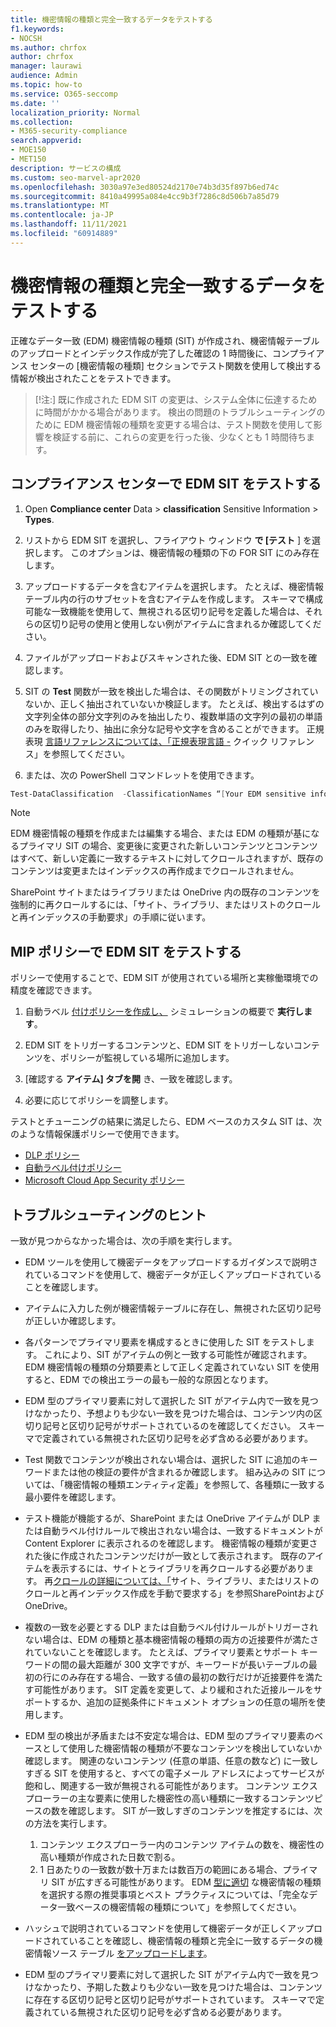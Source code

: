 ```yaml
---
title: 機密情報の種類と完全一致するデータをテストする
f1.keywords:
- NOCSH
ms.author: chrfox
author: chrfox
manager: laurawi
audience: Admin
ms.topic: how-to
ms.service: O365-seccomp
ms.date: ''
localization_priority: Normal
ms.collection:
- M365-security-compliance
search.appverid:
- MOE150
- MET150
description: サービスの構成
ms.custom: seo-marvel-apr2020
ms.openlocfilehash: 3030a97e3ed80524d2170e74b3d35f897b6ed74c
ms.sourcegitcommit: 8410a49995a084e4cc9b3f7286c8d506b7a85d79
ms.translationtype: MT
ms.contentlocale: ja-JP
ms.lasthandoff: 11/11/2021
ms.locfileid: "60914889"
---
```

# <a name="test-an-exact-data-match-sensitive-information-type"></a>機密情報の種類と完全一致するデータをテストする

正確なデータ一致 (EDM) 機密情報の種類 (SIT) が作成され、機密情報テーブルのアップロードとインデックス作成が完了した確認の 1 時間後に、コンプライアンス センターの [機密情報の種類] セクションでテスト関数を使用して検出する情報が検出されたことをテストできます。
 
>[!注:] 既に作成された EDM SIT の変更は、システム全体に伝達するために時間がかかる場合があります。 検出の問題のトラブルシューティングのために EDM 機密情報の種類を変更する場合は、テスト関数を使用して影響を検証する前に、これらの変更を行った後、少なくとも 1 時間待ちます。

## <a name="test-your-edm-sit-in-the-compliance-center"></a>コンプライアンス センターで EDM SIT をテストする

1. Open **Compliance center** Data  >  **classification** Sensitive Information  >  **Types**.

2. リストから EDM SIT を選択し、フライアウト ウィンドウ **で [テスト** ] を選択します。 このオプションは、機密情報の種類の下の FOR SIT にのみ存在します。
 
3. アップロードするデータを含むアイテムを選択します。 たとえば、機密情報テーブル内の行のサブセットを含むアイテムを作成します。 スキーマで構成可能な一致機能を使用して、無視される区切り記号を定義した場合は、それらの区切り記号の使用と使用しない例がアイテムに含まれるか確認してください。

4. ファイルがアップロードおよびスキャンされた後、EDM SIT との一致を確認します。

5. SIT の **Test** 関数が一致を検出した場合は、その関数がトリミングされていないか、正しく抽出されていないか検証します。 たとえば、検出するはずの文字列全体の部分文字列のみを抽出したり、複数単語の文字列の最初の単語のみを取得したり、抽出に余分な記号や文字を含めることができます。 正規表現 [言語リファレンスについては、「正規表現言語 -](/dotnet/standard/base-types/regular-expression-language-quick-reference) クイック リファレンス」を参照してください。 

5. または、次の PowerShell コマンドレットを使用できます。

```powershell
Test-DataClassification  -ClassificationNames “[Your EDM sensitive info type]” -TexttoClassify “[your own text to scan for matches]” 
```

> [!NOTE]
 EDM 機密情報の種類を作成または編集する場合、または EDM の種類が基になるプライマリ SIT の場合、変更後に変更された新しいコンテンツとコンテンツはすべて、新しい定義に一致するテキストに対してクロールされますが、既存のコンテンツは変更またはインデックスの再作成までクロールされません。 

SharePoint サイトまたはライブラリまたは OneDrive 内の既存のコンテンツを強制的に再クロールするには、「サイト、ライブラリ、またはリストのクロールと[](/sharepoint/crawl-site-content)再インデックスの手動要求」の手順に従います。

## <a name="test-your-edm-sit-in-mip-policies"></a>MIP ポリシーで EDM SIT をテストする

ポリシーで使用することで、EDM SIT が使用されている場所と実稼働環境での精度を確認できます。

1. 自動ラベル [付けポリシーを作成し、](apply-sensitivity-label-automatically.md#how-to-configure-auto-labeling-policies-for-sharepoint-onedrive-and-exchange) シミュレーションの概要で **実行します**。

1. EDM SIT をトリガーするコンテンツと、EDM SIT をトリガーしないコンテンツを、ポリシーが監視している場所に追加します。

1. [確認する **アイテム] タブを開** き、一致を確認します。

1. 必要に応じてポリシーを調整します。 

テストとチューニングの結果に満足したら、EDM ベースのカスタム SIT は、次のような情報保護ポリシーで使用できます。

- [DLP ポリシー](create-test-tune-dlp-policy.md#create-test-and-tune-a-dlp-policy)
- [自動ラベル付けポリシー](apply-sensitivity-label-automatically.md#how-to-configure-auto-labeling-for-office-apps)
- [Microsoft Cloud App Security ポリシー](/cloud-app-security/data-protection-policies)

## <a name="troubleshooting-tips"></a>トラブルシューティングのヒント

一致が見つからなかった場合は、次の手順を実行します。

- EDM ツールを使用して機密データをアップロードするガイダンスで説明されているコマンドを使用して、機密データが正しくアップロードされていることを確認します。

- アイテムに入力した例が機密情報テーブルに存在し、無視された区切り記号が正しいか確認します。

- 各パターンでプライマリ要素を構成するときに使用した SIT をテストします。 これにより、SIT がアイテムの例と一致する可能性が確認されます。 EDM 機密情報の種類の分類要素として正しく定義されていない SIT を使用すると、EDM での検出エラーの最も一般的な原因となります。 

- EDM 型のプライマリ要素に対して選択した SIT がアイテム内で一致を見つけなかったり、予想よりも少ない一致を見つけた場合は、コンテンツ内の区切り記号と区切り記号がサポートされているのを確認してください。 スキーマで定義されている無視された区切り記号を必ず含める必要があります。

- Test 関数でコンテンツが検出されない場合は、選択した SIT に追加のキーワードまたは他の検証の要件が含まれるか確認します。 組み込みの SIT については[](sensitive-information-type-entity-definitions.md#sensitive-information-type-entity-definitions)、「機密情報の種類エンティティ定義」を参照して、各種類に一致する最小要件を確認します。

- テスト機能が機能するが、SharePoint または OneDrive アイテムが DLP または自動ラベル付けルールで検出されない場合は、一致するドキュメントが Content Explorer に表示されるのを確認します。 機密情報の種類が変更された後に作成されたコンテンツだけが一致として表示されます。 既存のアイテムを表示するには、サイトとライブラリを再クロールする必要があります。 再[クロールの詳細については、「](/sharepoint/crawl-site-content)サイト、ライブラリ、またはリストのクロールと再インデックス作成を手動で要求する」を参照SharePointおよびOneDrive。 

- 複数の一致を必要とする DLP または自動ラベル付けルールがトリガーされない場合は、EDM の種類と基本機密情報の種類の両方の近接要件が満たされていないことを確認します。 たとえば、プライマリ要素とサポート キーワードの間の最大距離が 300 文字ですが、キーワードが長いテーブルの最初の行にのみ存在する場合、一致する値の最初の数行だけが近接要件を満たす可能性があります。 SIT 定義を変更して、より緩和された近接ルールをサポートするか、追加の証拠条件にドキュメント オプションの任意の場所を使用します。 

- EDM 型の検出が矛盾または不安定な場合は、EDM 型のプライマリ要素のベースとして使用した機密情報の種類が不要なコンテンツを検出していないか確認します。 関連のないコンテンツ (任意の単語、任意の数など) に一致しすぎる SIT を使用すると、すべての電子メール アドレスによってサービスが飽和し、関連する一致が無視される可能性があります。 コンテンツ エクスプローラーの主な要素に使用した機密性の高い種類に一致するコンテンツピースの数を確認します。 SIT が一致しすぎのコンテンツを推定するには、次の方法を実行します。
    1. コンテンツ エクスプローラー内のコンテンツ アイテムの数を、機密性の高い種類が作成された日数で割る。
    2. 1 日あたりの一致数が数十万または数百万の範囲にある場合、プライマリ SIT が広すぎる可能性があります。 EDM [型に適切](sit-learn-about-exact-data-match-based-sits.md#learn-about-exact-data-match-based-sensitive-information-types) な機密情報の種類を選択する際の推奨事項とベスト プラクティスについては、「完全なデータ一致ベースの機密情報の種類について」を参照してください。 

- ハッシュで説明されているコマンドを使用して機密データが正しくアップロードされていることを確認し、機密情報の種類と完全に一致するデータの機密情報ソース テーブル [をアップロードします](sit-get-started-exact-data-match-hash-upload.md#hash-and-upload-the-sensitive-information-source-table-for-exact-data-match-sensitive-information-types)。

- EDM 型のプライマリ要素に対して選択した SIT がアイテム内で一致を見つけなかったり、予期した数よりも少ない一致を見つけた場合は、コンテンツに存在する区切り記号と区切り記号がサポートされています。 スキーマで定義されている無視された区切り記号を必ず含める必要があります。 

